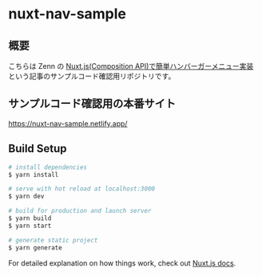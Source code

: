 # nuxt-nav-sample

## 概要

こちらは Zenn の [Nuxt.js(Composition API)で簡単ハンバーガーメニュー実装](https://zenn.dev/fuqda/articles/7ba60d9102907e)という記事のサンプルコード確認用リポジトリです。

## サンプルコード確認用の本番サイト

https://nuxt-nav-sample.netlify.app/

## Build Setup

```bash
# install dependencies
$ yarn install

# serve with hot reload at localhost:3000
$ yarn dev

# build for production and launch server
$ yarn build
$ yarn start

# generate static project
$ yarn generate
```

For detailed explanation on how things work, check out [Nuxt.js docs](https://nuxtjs.org).
